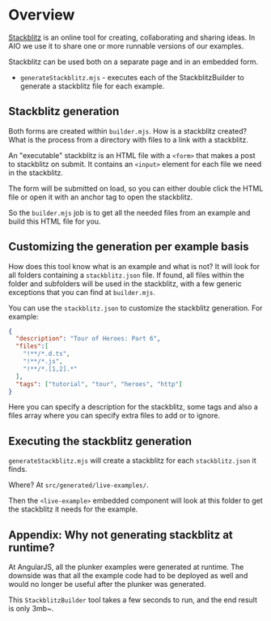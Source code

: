 # Overview

[Stackblitz](https://stackblitz.com/) is an online tool for creating, collaborating and sharing ideas.
In AIO we use it to share one or more runnable versions of our examples.

Stackblitz can be used both on a separate page and in an embedded form.
* `generateStackblitz.mjs` - executes each of the StackblitzBuilder to generate a stackblitz file for each example.

## Stackblitz generation

Both forms are created within `builder.mjs`.
How is a stackblitz created?
What is the process from a directory with files to a link with a stackblitz.

An "executable" stackblitz is an HTML file with a `<form>` that makes a post to stackblitz on submit.
It contains an `<input>` element for each file we need in the stackblitz.

The form will be submitted on load, so you can either double click the HTML file or open it with an anchor tag to open the stackblitz.

So the `builder.mjs` job is to get all the needed files from an example and build this HTML file for you.

## Customizing the generation per example basis

How does this tool know what is an example and what is not?
It will look for all folders containing a `stackblitz.json` file.
If found, all files within the folder and subfolders will be used in the stackblitz, with a few generic exceptions that you can find at `builder.mjs`.

You can use the `stackblitz.json` to customize the stackblitz generation.
For example:

```json
{
  "description": "Tour of Heroes: Part 6",
  "files":[
    "!**/*.d.ts",
    "!**/*.js",
    "!**/*.[1,2].*"
  ],
  "tags": ["tutorial", "tour", "heroes", "http"]
}
```

Here you can specify a description for the stackblitz, some tags and also a files array where you can specify extra files to add or to ignore.

## Executing the stackblitz generation

`generateStackblitz.mjs` will create a stackblitz for each `stackblitz.json` it finds.

Where?
At `src/generated/live-examples/`.

Then the `<live-example>` embedded component will look at this folder to get the stackblitz it needs for the
example.

## Appendix: Why not generating stackblitz at runtime?

At AngularJS, all the plunker examples were generated at runtime.
The downside was that all the example code had to be  deployed as well and would no longer be useful after the plunker was generated.

This `StackblitzBuilder` tool takes a few seconds to run, and the end result is only 3mb~.
